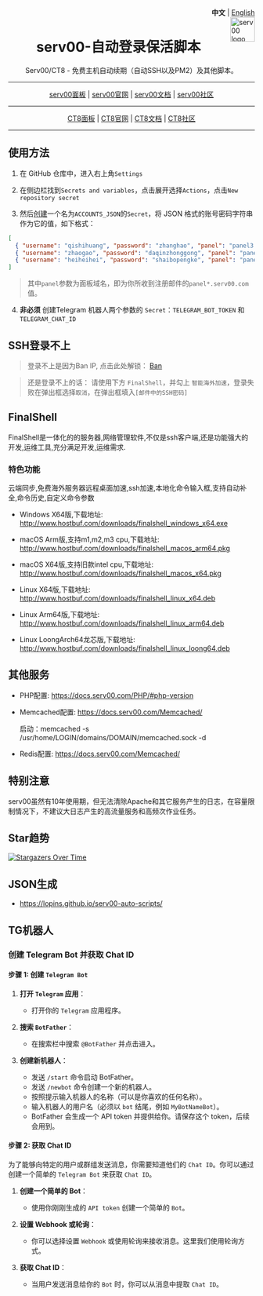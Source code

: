 <div align="right">
   <strong>中文</strong> | <a href="README.md">English</a>
</div>

<img src="https://www.serv00.com/static/ct8/img/logo.jpg" alt="serv00 logo" width="50" height="50" align="right" />

<div align="center">

<h1> serv00-自动登录保活脚本 </h1>

<p>Serv00/CT8 - 免费主机自动续期（自动SSH以及PM2）及其他脚本。</p>

</div>

<hr/>

<div align="center">
<a href="https://panel.serv00.com/">serv00面板</a> | 
<a href="https://www.serv00.com/">serv00官网</a> | 
<a href="https://docs.serv00.com/">serv00文档</a> | 
<a href="https://forum.serv00.com/">serv00社区</a>
</div>

<hr/>

<div align="center">
<a href="https://panel.ct8.pl/">CT8面板</a> | 
<a href="https://www.ct8.pl/">CT8官网</a> | 
<a href="https://wiki.mydevil.net/">CT8文档</a> | 
<a href="https://forum.ct8.pl/">CT8社区</a>
</div>

<hr/>

## 使用方法

1. 在 GitHub 仓库中，进入右上角`Settings`

2. 在侧边栏找到`Secrets and variables`，点击展开选择`Actions`，点击`New repository secret`
    
3. 然后[创建](https://lopins.github.io/serv00-auto-scripts/)一个名为`ACCOUNTS_JSON`的`Secret`，将 JSON 格式的账号密码字符串作为它的值，如下格式：  

``` json
[  
  { "username": "qishihuang", "password": "zhanghao", "panel": "panel3.serv00.com" },  
  { "username": "zhaogao", "password": "daqinzhonggong", "panel": "panel1.serv00.com" },  
  { "username": "heiheihei", "password": "shaibopengke", "panel": "panel.ct8.pl" }  
]
```

> 其中`panel`参数为面板域名，即为你所收到注册邮件的`panel*.serv00.com`值。

4. **非必须** 创建Telegram 机器人两个参数的 `Secret`：`TELEGRAM_BOT_TOKEN` 和  `TELEGRAM_CHAT_ID`

## SSH登录不上

> 登录不上是因为Ban IP, 点击此处解锁： [Ban](https://www.serv00.com/ip_unban/)

> 还是登录不上的话： 请使用下方 `FinalShell`，并勾上 `智能海外加速`，登录失败在弹出框选择`取消`，在弹出框填入`[邮件中的SSH密码]`

## FinalShell

FinalShell是一体化的的服务器,网络管理软件,不仅是ssh客户端,还是功能强大的开发,运维工具,充分满足开发,运维需求.

### 特色功能

云端同步,免费海外服务器远程桌面加速,ssh加速,本地化命令输入框,支持自动补全,命令历史,自定义命令参数

- Windows X64版,下载地址: <http://www.hostbuf.com/downloads/finalshell_windows_x64.exe>

- macOS Arm版,支持m1,m2,m3 cpu,下载地址: <http://www.hostbuf.com/downloads/finalshell_macos_arm64.pkg>

- macOS X64版,支持旧款intel cpu,下载地址: <http://www.hostbuf.com/downloads/finalshell_macos_x64.pkg>

- Linux X64版,下载地址: <http://www.hostbuf.com/downloads/finalshell_linux_x64.deb>

- Linux Arm64版,下载地址: <http://www.hostbuf.com/downloads/finalshell_linux_arm64.deb>

- Linux LoongArch64龙芯版,下载地址: <http://www.hostbuf.com/downloads/finalshell_linux_loong64.deb>

## 其他服务

- PHP配置: <https://docs.serv00.com/PHP/#php-version>

- Memcached配置: <https://docs.serv00.com/Memcached/>

  启动：memcached -s /usr/home/LOGIN/domains/DOMAIN/memcached.sock -d

- Redis配置: <https://docs.serv00.com/Memcached/>

## 特别注意

serv00虽然有10年使用期，但无法清除Apache和其它服务产生的日志，在容量限制情况下，不建议大日志产生的高流量服务和高频次作业任务。

## Star趋势

[![Stargazers Over Time](https://starchart.cc/lopins/serv00-auto-scripts.svg?variant=adaptive)](https://starchart.cc/lopins/serv00-auto-scripts)

## JSON生成

- <https://lopins.github.io/serv00-auto-scripts/>

## TG机器人

### 创建 Telegram Bot 并获取 Chat ID

#### 步骤 1: 创建 `Telegram Bot`

1. **打开 `Telegram` 应用**：

   - 打开你的 `Telegram` 应用程序。

2. **搜索 `BotFather`**：

   - 在搜索栏中搜索 `@BotFather` 并点击进入。

3. **创建新机器人**：

   - 发送 `/start` 命令启动 BotFather。
   - 发送 `/newbot` 命令创建一个新的机器人。
   - 按照提示输入机器人的名称（可以是你喜欢的任何名称）。
   - 输入机器人的用户名（必须以 `bot` 结尾，例如 `MyBotNameBot`）。
   - BotFather 会生成一个 API token 并提供给你。请保存这个 token，后续会用到。

#### 步骤 2: 获取 Chat ID

为了能够向特定的用户或群组发送消息，你需要知道他们的 `Chat ID`。你可以通过创建一个简单的 `Telegram Bot` 来获取 `Chat ID`。

1. **创建一个简单的 Bot**：

   - 使用你刚刚生成的 `API token` 创建一个简单的 `Bot`。

2. **设置 Webhook 或轮询**：

   - 你可以选择设置 `Webhook` 或使用轮询来接收消息。这里我们使用轮询方式。

3. **获取 Chat ID**：

   - 当用户发送消息给你的 `Bot` 时，你可以从消息中提取 `Chat ID`。
